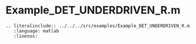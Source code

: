 # Example_DET_UNDERDRIVEN_R.m

```{eval-rst}
.. literalinclude:: ../../../src/examples/Example_DET_UNDERDRIVEN_R.m
   :language: matlab
   :linenos:
```
